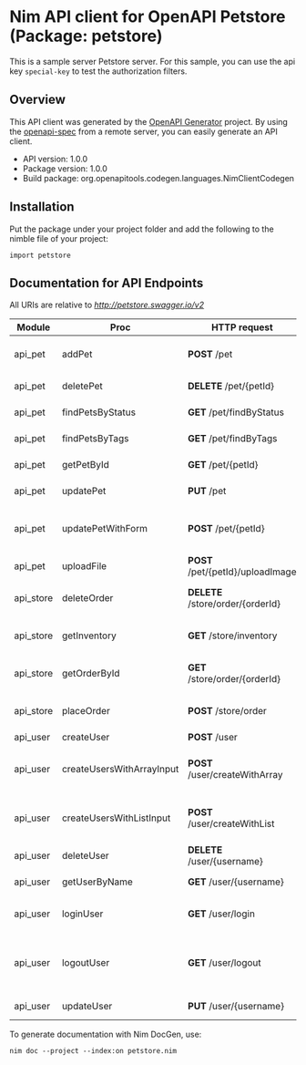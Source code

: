 # Nim API client for OpenAPI Petstore (Package: petstore)

This is a sample server Petstore server. For this sample, you can use the api key `special-key` to test the authorization filters.

## Overview

This API client was generated by the [OpenAPI Generator](https://openapi-generator.tech) project.  By using the [openapi-spec](https://openapis.org) from a remote server, you can easily generate an API client.

- API version: 1.0.0
- Package version: 1.0.0
- Build package: org.openapitools.codegen.languages.NimClientCodegen

## Installation

Put the package under your project folder and add the following to the nimble file of your project:

```
import petstore
```

## Documentation for API Endpoints

All URIs are relative to *http://petstore.swagger.io/v2*

Module | Proc | HTTP request | Description
------------ | ------------- | ------------- | -------------
api_pet | addPet | **POST** /pet | Add a new pet to the store
api_pet | deletePet | **DELETE** /pet/{petId} | Deletes a pet
api_pet | findPetsByStatus | **GET** /pet/findByStatus | Finds Pets by status
api_pet | findPetsByTags | **GET** /pet/findByTags | Finds Pets by tags
api_pet | getPetById | **GET** /pet/{petId} | Find pet by ID
api_pet | updatePet | **PUT** /pet | Update an existing pet
api_pet | updatePetWithForm | **POST** /pet/{petId} | Updates a pet in the store with form data
api_pet | uploadFile | **POST** /pet/{petId}/uploadImage | uploads an image
api_store | deleteOrder | **DELETE** /store/order/{orderId} | Delete purchase order by ID
api_store | getInventory | **GET** /store/inventory | Returns pet inventories by status
api_store | getOrderById | **GET** /store/order/{orderId} | Find purchase order by ID
api_store | placeOrder | **POST** /store/order | Place an order for a pet
api_user | createUser | **POST** /user | Create user
api_user | createUsersWithArrayInput | **POST** /user/createWithArray | Creates list of users with given input array
api_user | createUsersWithListInput | **POST** /user/createWithList | Creates list of users with given input array
api_user | deleteUser | **DELETE** /user/{username} | Delete user
api_user | getUserByName | **GET** /user/{username} | Get user by user name
api_user | loginUser | **GET** /user/login | Logs user into the system
api_user | logoutUser | **GET** /user/logout | Logs out current logged in user session
api_user | updateUser | **PUT** /user/{username} | Updated user


To generate documentation with Nim DocGen, use:

```
nim doc --project --index:on petstore.nim
```
